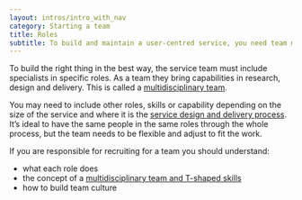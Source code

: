 ```yaml
---
layout: intros/intro_with_nav
category: Starting a team
title: Roles
subtitle: To build and maintain a user-centred service, you need team members with a range of skills and who are open to collaborating.
---
```


To build the right thing in the best way, the service team must include specialists in specific  roles. As a team they bring capabilities in research, design and delivery. This is called a [multidisciplinary team](../multidisciplinary-team/).

You may need to include other roles, skills or capability depending on the size of the service and where it is the [service design and delivery process](../../service-design-delivery-process/). It’s ideal to have the same people in the same roles through the whole process, but the team needs to be flexible and adjust to fit the work.


If you are responsible for recruiting for a team you should understand:
-  what each role does
-  the concept of a [multidisciplinary team and T-shaped skills](../multidisciplinary-team/)
-  how to build team culture
